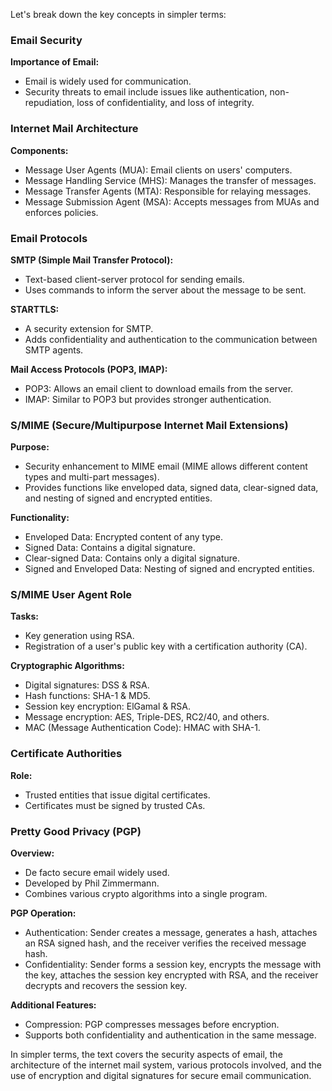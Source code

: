 Let's break down the key concepts in simpler terms:

### Email Security

**Importance of Email:**
- Email is widely used for communication.
- Security threats to email include issues like authentication, non-repudiation, loss of confidentiality, and loss of integrity.

### Internet Mail Architecture

**Components:**
- Message User Agents (MUA): Email clients on users' computers.
- Message Handling Service (MHS): Manages the transfer of messages.
- Message Transfer Agents (MTA): Responsible for relaying messages.
- Message Submission Agent (MSA): Accepts messages from MUAs and enforces policies.

### Email Protocols

**SMTP (Simple Mail Transfer Protocol):**
- Text-based client-server protocol for sending emails.
- Uses commands to inform the server about the message to be sent.

**STARTTLS:**
- A security extension for SMTP.
- Adds confidentiality and authentication to the communication between SMTP agents.

**Mail Access Protocols (POP3, IMAP):**
- POP3: Allows an email client to download emails from the server.
- IMAP: Similar to POP3 but provides stronger authentication.

### S/MIME (Secure/Multipurpose Internet Mail Extensions)

**Purpose:**
- Security enhancement to MIME email (MIME allows different content types and multi-part messages).
- Provides functions like enveloped data, signed data, clear-signed data, and nesting of signed and encrypted entities.

**Functionality:**
- Enveloped Data: Encrypted content of any type.
- Signed Data: Contains a digital signature.
- Clear-signed Data: Contains only a digital signature.
- Signed and Enveloped Data: Nesting of signed and encrypted entities.

### S/MIME User Agent Role

**Tasks:**
- Key generation using RSA.
- Registration of a user's public key with a certification authority (CA).

**Cryptographic Algorithms:**
- Digital signatures: DSS & RSA.
- Hash functions: SHA-1 & MD5.
- Session key encryption: ElGamal & RSA.
- Message encryption: AES, Triple-DES, RC2/40, and others.
- MAC (Message Authentication Code): HMAC with SHA-1.

### Certificate Authorities

**Role:**
- Trusted entities that issue digital certificates.
- Certificates must be signed by trusted CAs.

### Pretty Good Privacy (PGP)

**Overview:**
- De facto secure email widely used.
- Developed by Phil Zimmermann.
- Combines various crypto algorithms into a single program.

**PGP Operation:**
- Authentication: Sender creates a message, generates a hash, attaches an RSA signed hash, and the receiver verifies the received message hash.
- Confidentiality: Sender forms a session key, encrypts the message with the key, attaches the session key encrypted with RSA, and the receiver decrypts and recovers the session key.

**Additional Features:**
- Compression: PGP compresses messages before encryption.
- Supports both confidentiality and authentication in the same message.

In simpler terms, the text covers the security aspects of email, the architecture of the internet mail system, various protocols involved, and the use of encryption and digital signatures for secure email communication.
